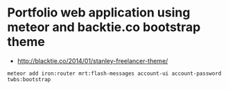 # Portfolio web application using meteor and backtie.co bootstrap theme
- http://blacktie.co/2014/01/stanley-freelancer-theme/
```
meteor add iron:router mrt:flash-messages account-ui account-password twbs:bootstrap
```
